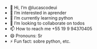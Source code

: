 - 👋 Hi, I’m @lucascodeui
- 👀 I’m interested in aprender
- 🌱 I’m currently learning python
- 💞️ I’m looking to collaborate on todos
- 📫 How to reach me +55 19 9 94370405
- 😄 Pronouns: Sr
- ⚡ Fun fact: sobre python, etc.

<!---
lucascodeui/lucascodeui is a ✨ special ✨ repository because its `README.md` (this file) appears on your GitHub profile.
You can click the Preview link to take a look at your changes.
--->
